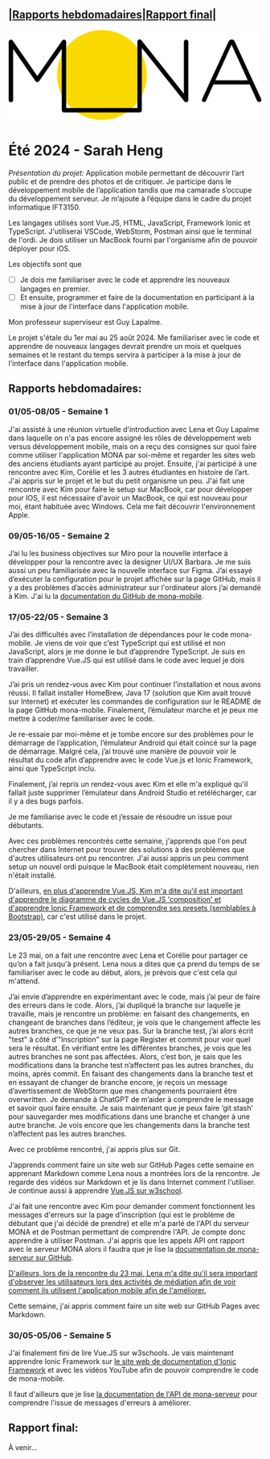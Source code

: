 |[Rapports hebdomadaires](#rapports-hebdomadaires)|[Rapport final](#rapport-final)|
---
![Mona logo](Mona-Logo.svg)
# **Été 2024** - Sarah Heng

*Présentation du projet:* Application mobile permettant de découvrir l’art public et de prendre des photos et de critiquer. Je participe dans le développement mobile de l’application tandis que ma camarade s’occupe du développement serveur. Je m’ajoute à l’équipe dans le cadre du projet informatique IFT3150.

Les langages utilisés sont Vue.JS, HTML, JavaScript, Framework Ionic et TypeScript. J'utiliserai VSCode, WebStorm, Postman ainsi que le terminal de l'ordi. Je dois utiliser un MacBook fourni par l'organisme afin de pouvoir déployer pour iOS.

Les objectifs sont que 
- [ ] Je dois me familiariser avec le code et apprendre les nouveaux langages en premier. 
- [ ] Et ensuite, programmer et faire de la documentation en participant à la mise à jour de l'interface dans l'application mobile.

Mon professeur superviseur est Guy Lapalme.

Le projet s'étale du 1er mai au 25 août 2024.
Me familiariser avec le code et apprendre de nouveaux langages devrait prendre un mois et quelques semaines et le restant du temps servira à participer à la mise à jour de l'interface dans l'application mobile.

## <a name="rapports-hebdomadaires"></a>Rapports hebdomadaires:

### 01/05-08/05 - Semaine 1
J'ai assisté à une réunion virtuelle d'introduction avec Lena et Guy Lapalme dans laquelle on n'a pas encore assigné les rôles de développement web versus développement mobile, mais on a reçu des consignes sur quoi faire comme utiliser l'application MONA par soi-même et regarder les sites web des anciens étudiants ayant participé au projet. Ensuite, j'ai participé à une rencontre avec Kim, Corélie et les 3 autres étudiantes en histoire de l’art. J'ai appris sur le projet et le but du petit organisme un peu. J'ai fait une rencontre avec Kim pour faire le setup sur MacBook, car pour développer pour IOS, il est nécessaire d'avoir un MacBook, ce qui est nouveau pour moi, étant habituée avec Windows. Cela me fait découvrir l'environnement Apple.

### 09/05-16/05 - Semaine 2
J’ai lu les business objectives sur Miro pour la nouvelle interface à développer pour la rencontre avec la designer UI/UX Barbara. Je me suis aussi un peu familiarisée avec la nouvelle interface sur Figma.
J’ai essayé d’exécuter la configuration pour le projet affichée sur la page GitHub, mais il y a des problèmes d’accès administrateur sur l'ordinateur alors j’ai demandé à Kim.
J'ai lu la [documentation du GitHub de mona-mobile](https://github.com/MaisonMONA/mona-mobile/wiki).

### 17/05-22/05 - Semaine 3
J’ai des difficultés avec l’installation de dépendances pour le code mona-mobile.
Je viens de voir que c’est TypeScript qui est utilisé et non JavaScript, alors je me donne le but d’apprendre TypeScript. Je suis en train d’apprendre Vue.JS qui est utilisé dans le code avec lequel je dois travailler.

J’ai pris un rendez-vous avec Kim pour continuer l’installation et nous avons réussi. Il fallait installer HomeBrew, Java 17 (solution que Kim avait trouvé sur Internet) et exécuter les commandes de configuration sur le README de la page GitHub mona-mobile. Finalement, l’émulateur marche et je peux me mettre à coder/me familiariser avec le code.

Je re-essaie par moi-même et je tombe encore sur des problèmes pour le démarrage de l’application, l’émulateur Android qui était coincé sur la page de démarrage. Malgré cela, j’ai trouvé une manière de pouvoir voir le résultat du code afin d’apprendre avec le code Vue.js et Ionic Framework, ainsi que TypeScript inclu.

Finalement, j’ai repris un rendez-vous avec Kim et elle m'a expliqué qu'il fallait juste supprimer l’émulateur dans Android Studio et retélécharger, car il y a des bugs parfois.

Je me familiarise avec le code et j’essaie de résoudre un issue pour débutants.

Avec ces problèmes rencontrés cette semaine, j'apprends que l'on peut chercher dans Internet pour trouver des solutions à des problèmes que d'autres utilisateurs ont pu rencontrer. J'ai aussi appris un peu comment setup un nouvel ordi puisque le MacBook était complètement nouveau, rien n'était installé. 

D'ailleurs, <u>en plus d'apprendre Vue.JS, Kim m'a dite qu'il est important d'apprendre le diagramme de cycles de Vue.JS 'composition' et d'apprendre Ionic Framework et de comprendre ses presets (semblables à Bootstrap)</u>, car c'est utilisé dans le projet. 

### 23/05-29/05 - Semaine 4
Le 23 mai, on a fait une rencontre avec Lena et Corélie pour partager ce qu’on a fait jusqu'à présent. Lena nous a dites que ça prend du temps de se familiariser avec le code au début, alors, je prévois que c'est cela qui m'attend. 

J’ai envie d’apprendre en expérimentant avec le code, mais j’ai peur de faire des erreurs dans le code. Alors, j’ai dupliqué la branche sur laquelle je travaille, mais je rencontre un problème: en faisant des changements, en changeant de branches dans l’éditeur, je vois que le changement affecte les autres branches, ce que je ne veux pas.
Sur la branche test, j’ai alors écrit "test" à côté d’"Inscription" sur la page Register et commit pour voir quel sera le résultat. En vérifiant entre les différentes branches, je vois que les autres branches ne sont pas affectées. Alors, c’est bon, je sais que les modifications dans la branche test n’affectent pas les autres branches, du moins, après commit.
En faisant des changements dans la branche test et en essayant de changer de branche encore, je reçois un message d’avertissement de WebStorm que mes changements pourraient être overwritten. Je demande à ChatGPT de m’aider à comprendre le message et savoir quoi faire ensuite. Je sais maintenant que je peux faire ‘git stash’ pour sauvegarder mes modifications dans une branche et changer à une autre branche.
Je vois encore que les changements dans la branche test n’affectent pas les autres branches.

Avec ce problème rencontré, j'ai appris plus sur Git.

J’apprends comment faire un site web sur GitHub Pages cette semaine en apprenant Markdown comme Lena nous a montrées lors de la rencontre. Je regarde des vidéos sur Markdown et je lis dans Internet comment l'utiliser. Je continue aussi à apprendre [Vue.JS sur w3school](https://www.w3schools.com/vue/).

J'ai fait une rencontre avec Kim pour demander comment fonctionnent les messages d'erreurs sur la page d'inscription (qui est le problème de débutant que j'ai décidé de prendre) et elle m'a parlé de l'API du serveur MONA et de Postman permettant de comprendre l'API. Je compte donc apprendre à utiliser Postman. J'ai appris que les appels API ont rapport avec le serveur MONA alors il faudra que je lise la [documentation de mona-serveur sur GitHub](https://github.com/MaisonMONA/mona-server/wiki/Auth-API-Endpoints).

<u>D'ailleurs, lors de la rencontre du 23 mai, Lena m'a dite qu'il sera important d'observer les utilisateurs lors des activités de médiation afin de voir comment ils utilisent l'application mobile afin de l'améliorer.</u>

Cette semaine, j'ai appris comment faire un site web sur GitHub Pages avec Markdown.


### 30/05-05/06 - Semaine 5
J'ai finalement fini de lire Vue.JS sur w3schools. Je vais maintenant apprendre Ionic Framework sur [le site web de documentation d'Ionic Framework](https://ionicframework.com/docs/) et avec les vidéos YouTube afin de pouvoir comprendre le code de mona-mobile.

Il faut d'ailleurs que je lise [la documentation de l'API de mona-serveur](https://github.com/MaisonMONA/mona-server/wiki/Auth-API-Endpoints) pour comprendre l'issue de messages d'erreurs à améliorer.



## <a name="rapport-final"></a>Rapport final:
À venir...
